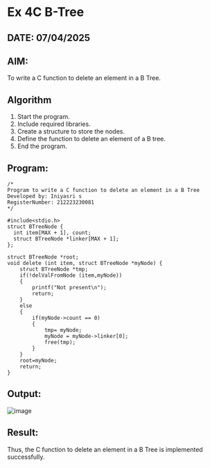 # Ex 4C B-Tree
## DATE: 07/04/2025
## AIM:
To write a C function to delete an element in a B Tree.

## Algorithm
1. Start the program.
2. Include required libraries.
3. Create a structure to store the nodes.
4. Define the function to delete an element of a B tree.
5. End the program.

## Program:
```
/*
Program to write a C function to delete an element in a B Tree
Developed by: Iniyasri s
RegisterNumber: 212223230081
*/

#include<stdio.h>
struct BTreeNode {
  int item[MAX + 1], count;
  struct BTreeNode *linker[MAX + 1];
};

struct BTreeNode *root;
void delete (int item, struct BTreeNode *myNode) {
    struct BTreeNode *tmp;
    if(!delValFromNode (item,myNode))
    {
        printf("Not present\n");
        return;
    }
    else
    {
        if(myNode->count == 0)
        {
            tmp= myNode;
            myNode = myNode->linker[0];
            free(tmp);
        }
    }
    root=myNode;
    return;
}
```

## Output:

![image](https://github.com/user-attachments/assets/af7c94cf-62a1-4cb9-ba1f-b3b0c4ef738a)

## Result:
Thus, the C function to delete an element in a B Tree is implemented successfully.
